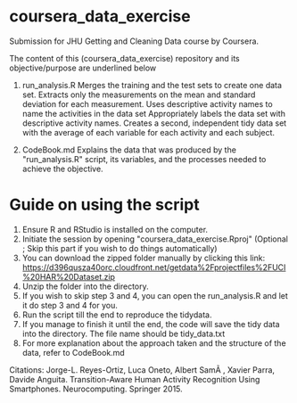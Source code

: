 # coursera_data_exercise
Submission for JHU Getting and Cleaning Data course by Coursera.

The content of this (coursera_data_exercise) repository and its objective/purpose are underlined below

1. run_analysis.R
Merges the training and the test sets to create one data set.
Extracts only the measurements on the mean and standard deviation for each measurement.
Uses descriptive activity names to name the activities in the data set
Appropriately labels the data set with descriptive activity names.
Creates a second, independent tidy data set with the average of each variable for each activity and each subject.

2. CodeBook.md
Explains the data that was produced by the "run_analysis.R" script, its variables, and the processes needed to achieve the objective.


# Guide on using the script
1. Ensure R and RStudio is installed on the computer.
2. Initiate the session by opening "coursera_data_exercise.Rproj"
(Optional ; Skip this part if you wish to do things automatically)
3.  You can download the zipped folder manually by clicking this link:
https://d396qusza40orc.cloudfront.net/getdata%2Fprojectfiles%2FUCI%20HAR%20Dataset.zip
4.  Unzip the folder into the directory.
5. If you wish to skip step 3 and 4, you can open the run_analysis.R and let it do step 3 and 4 for you.
6. Run the script till the end to reproduce the tidydata.
7. If you manage to finish it until the end, the code will save the tidy data into the directory. The file name should be tidy_data.txt
8. For more explanation about the approach taken and the structure of the data, refer to CodeBook.md


Citations:
Jorge-L. Reyes-Ortiz, Luca Oneto, Albert SamÃ , Xavier Parra, Davide Anguita. Transition-Aware Human Activity Recognition Using Smartphones. Neurocomputing. Springer 2015.